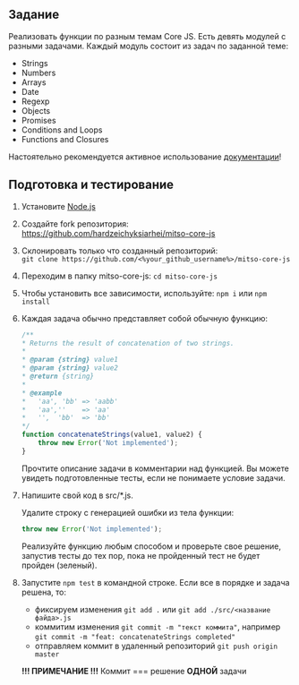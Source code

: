 ## Задание
Реализовать функции по разным темам Core JS. Есть девять модулей с разными задачами. Каждый модуль состоит из задач по заданной теме:

- Strings
- Numbers
- Arrays
- Date
- Regexp
- Objects
- Promises
- Conditions and Loops
- Functions and Closures

Настоятельно рекомендуется активное использование [документации](https://developer.mozilla.org/en-US/)!

## Подготовка и тестирование

1. Установите [Node.js](https://nodejs.org/en/)

2. Создайте fork репозитория: https://github.com/hardzeichyksiarhei/mitso-core-js

3. Склонировать только что созданный репозиторий:<br>
   `git clone https://github.com/<%your_github_username%>/mitso-core-js`

4. Переходим в папку mitso-core-js: `cd mitso-core-js`

5. Чтобы установить все зависимости, используйте: `npm i` или `npm install`

6. Каждая задача обычно представляет собой обычную функцию:
    ```js
    /**
    * Returns the result of concatenation of two strings.
    *
    * @param {string} value1
    * @param {string} value2
    * @return {string}
    *
    * @example
    *   'aa', 'bb' => 'aabb'
    *   'aa',''    => 'aa'
    *   '',  'bb'  => 'bb'
    */
    function concatenateStrings(value1, value2) {
        throw new Error('Not implemented');
    }
    ```
    Прочтите описание задачи в комментарии над функцией. Вы можете увидеть подготовленные тесты, если не понимаете условие задачи.

7. Напишите свой код в src/*.js.

   Удалите строку с генерацией ошибки из тела функции:
   ```js
   throw new Error('Not implemented'); 
   ```
   
   Реализуйте функцию любым способом и проверьте свое решение, запустив тесты до тех пор, пока не пройденный тест не будет пройден (зеленый).

8. Запустите `npm test` в командной строке. Если все в порядке и задача решена, то:
    - фиксируем изменения `git add .` или `git add ./src/<название файда>.js`
    - коммитим изменения `git commit -m "текст коммита"`, например `git commit -m "feat: concatenateStrings completed"`
    - отправляем коммит в удаленный репозиторий `git push origin master`

    **!!! ПРИМЕЧАНИЕ !!!** Коммит === решение **ОДНОЙ** задачи
